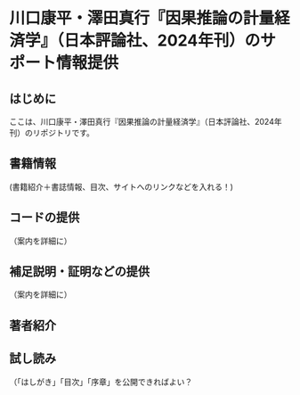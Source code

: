 # 川口康平・澤田真行『因果推論の計量経済学』（日本評論社、2024年刊）のサポート情報提供

## はじめに
ここは、川口康平・澤田真行『因果推論の計量経済学』（日本評論社、2024年刊）のリポジトリです。

## 書籍情報
(書籍紹介＋書誌情報、目次、サイトへのリンクなどを入れる！)

## コードの提供
（案内を詳細に）

## 補足説明・証明などの提供
（案内を詳細に）

## 著者紹介

## 試し読み
（「はしがき」「目次」「序章」を公開できればよい？
